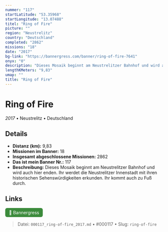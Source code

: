 ```yaml
---
nummer: "117"
startLatitude: "53.35968"
startLongitude: "13.07488"
titel: "Ring of Fire"
picture: ""
region: "Neustrelitz"
country: "Deutschland"
completed: "2862"
missions: "18"
date: "2017"
bg-link: "https://bannergress.com/banner/ring-of-fire-7641"
onyx: "0"
description: "Dieses Mosaik beginnt am Neustrelitzer Bahnhof und wird auch hier enden. Ihr werdet die Neustrelitzer Innenstadt mit ihren historischen Sehenswürdigkeiten erkunden. Ihr kommt auch zu Fuß durch."
lengthKMeters: "9,83"
umap: ""
title: "Ring of Fire"
---
```

# Ring of Fire

*2017* • Neustrelitz • Deutschland



## Details
- **Distanz (km):** 9,83
- **Missionen im Banner:** 18
- **Insgesamt abgeschlossene Missionen:** 2862
- **Das ist mein Banner Nr.:** 117
- **Beschreibung:** Dieses Mosaik beginnt am Neustrelitzer Bahnhof und wird auch hier enden. Ihr werdet die Neustrelitzer Innenstadt mit ihren historischen Sehenswürdigkeiten erkunden. Ihr kommt auch zu Fuß durch.


## Links
<div style="margin-top: 0.5em;">
<a href="https://bannergress.com/banner/ring-of-fire-7641" target="_blank" style="display:inline-block;margin-right:8px;padding:6px 12px;background-color:#3c8b3c;color:white;text-decoration:none;border-radius:6px;">🔗 Bannergress</a>

</div>


> Datei: `000117_ring-of-fire_2017.md` • #000117 • Slug: `ring-of-fire`
